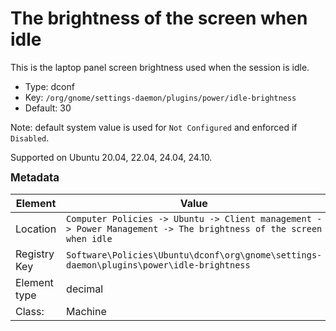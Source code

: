 # The brightness of the screen when idle

This is the laptop panel screen brightness used when the session is idle.

- Type: dconf
- Key: `/org/gnome/settings-daemon/plugins/power/idle-brightness`
- Default: 30

Note: default system value is used for `Not Configured` and enforced if `Disabled`.

Supported on Ubuntu 20.04, 22.04, 24.04, 24.10.



<span style="font-size: larger;">**Metadata**</span>

| Element      | Value            |
| ---          | ---              |
| Location     | `Computer Policies -> Ubuntu -> Client management -> Power Management -> The brightness of the screen when idle`    |
| Registry Key | `Software\Policies\Ubuntu\dconf\org\gnome\settings-daemon\plugins\power\idle-brightness`         |
| Element type | decimal |
| Class:       | Machine       |
